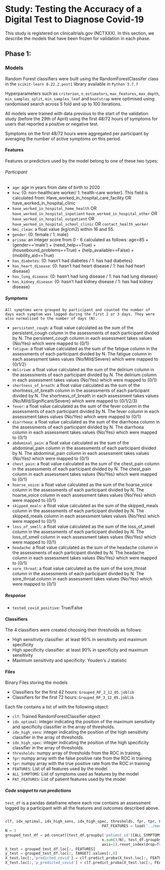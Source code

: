 # Study: Testing the Accuracy of a Digital Test to Diagnose Covid-19

This study is registered on clinicaltrials.gov (NCTXXX). 
In this section, we describe the models that have been frozen for validation in each phase.

## Phase 1:

### Models
Random Forest classifiers were built using the RandomForestClassifer class in the `scikit-learn 0.22.2.post1` library available in `Python 3.7.7`

Hyperparameters such as `criterion`, `n_estimators`, `max_features`, `max_depth`, `min_samples_split`, `min_samples_leaf` and `bootstrap` were optimised using randomised search across 5 fold and up to 100 iterations. 

All models were trained with data previous to the start of the validation study (before the 29th of April) using the first 48/72 hours of symptoms for users that reported a positive or negative test.

Symptoms on the first 48/72 hours were aggregated per participant by averaging the number of active symptoms on this period.

#### Features

Features or predictors used by the model belong to one of these two types:

###### Participant
- `age`: age in years from date of birth to 2020
- `hcw`: {0: non-healthcare worker/ 1: health-care worker}. This field is calculated from: Have_worked_in_hospital_care_facility OR have_worked_in_hospital_clinic
- `have_worked_in_hospital_home_health` OR `have_worked_in_hospital_inpatient`
`have_worked_in_hospital_other` OR `have_worked_in_hospital_outpatient` OR `have_worked_in_hospital_school_clinic` 
OR `contact_health_worker`
- `bmi_clean`: a float value (kg/cm2) within 16 and 55. 
- `gender`: {0: female / 1: male}
- `prisma`: an integer score from 0 - 6 calculated as follows: age>85 + (gender=='male') + (need_help==True) + (housebound_problems==True) + (help_available==False) + (mobility_aid==True)
- `has_diabetes`: {0: hasn’t had diabetes / 1: has had diabetes}
- `has_heart_disease`: {0: hasn’t had heart disease / 1: has had heart disease}
- `has_lung_disease`: {0: hasn’t had lung disease / 1: has had lung disease}
- `has_kidney_disease`: {0: hasn’t had kidney disease / 1: has had kidney disease}

##### Symptoms
	All symptoms were grouped by participant and counted the number of days each symptom was logged during the first 2 or 3 days. They were also normalised to the number of days (N).  
- `persistent_cough`: a float value calculated as the sum of the persistent_cough column in the assessments of each participant divided by N. The persistent_cough column in each assessment takes values {No/Yes} which were mapped to {0/1}
- `fatigue`:  a float value calculated as the sum of the fatigue column in the assessments of each participant divided by N. The fatigue column in each assessment takes values {No/Mild/Severe} which were mapped to {0/1/2}
- `delirium`:  a float value calculated as the sum of the delirium column in the assessments of each participant divided by N. The delirium column in each assessment takes values {No/Yes} which were mapped to {0/1}
- `shortness_of_breath`: a float value calculated as the sum of the shortness_of_breath column in the assessments of each participant divided by N. The shortness_of_breath in each assessment takes values {No/Mild/Significant/Severe} which were mapped to {0/1/2/3}
- `fever`: a float value calculated as the sum of the fever column in the assessments of each participant divided by N. The fever column in each assessment takes values {No/Yes} which were mapped to {0/1}
- `diarrhoea`: a float value calculated as the sum of the diarrhoea column in the assessments of each participant divided by N. The diarrhoea column in each assessment takes values {No/Yes} which were mapped to {0/1}
- `abdominal_pain`:  a float value calculated as the sum of the abdominal_pain column in the assessments of each participant divided by N. The abdominal_pain column in each assessment takes values {No/Yes} which were mapped to {0/1}
- `chest_pain`: a float value calculated as the sum of the chest_pain column in the assessments of each participant divided by N. The chest_pain column in each assessment takes values {No/Yes} which were mapped to {0/1}
- `hoarse_voice`: a float value calculated as the sum of the hoarse_voice column in the assessments of each participant divided by N. The hoarse_voice column in each assessment takes values {No/Yes} which were mapped to {0/1}
- `skipped_meals`:  a float value calculated as the sum of the skipped_meals column in the assessments of each participant divided by N. The skipped_meals column in each assessment takes values {No/Yes} which were mapped to {0/1}
- `loss_of_smell`:  a float value calculated as the sum of the loss_of_smell column in the assessments of each participant divided by N. The loss_of_smell column in each assessment takes values {No/Yes} which were mapped to {0/1}
- `headache`: a float value calculated as the sum of the headache column in the assessments of each participant divided by N. The headache column in each assessment takes values {No/Yes} which were mapped to {0/1}
- `sore_throat`: a float value calculated as the sum of the sore_throat column in the assessments of each participant divided by N. The sore_throat column in each assessment takes values {No/Yes} which were mapped to {0/1}

##### Response
- `tested_covid_positive`: True/False

#### Classifiers 
The 4 classifiers were created choosing their thresholds as follows:
- High sensitivity classifier: at least 90% in sensitivity and maximum specificity 
- High specificity classifier: at least 90% in specificity and maximum sensitivity
- Maximum sensitivity and specificity: Youden's J statistic 


#### Files

Binary Files storing the models
- Classifiers for the first 42 hours: `Grouped_RF_2_12_05.joblib`
- Classifiers for the first 72 hours: `Grouped_RF_3_12_05.joblib`

Each  file contains a list of with the following object:
- `clf`: Trained RandomForestClassifier object
- `idx_optimal`: integer indicating the position of the maximum sensitivity and specificity classifier in the array of thresholds.
- `idx_high_sens`: integer indicating the position of the high sensitivity classifier in the array of thresholds.
- `idx_high_spec`:  integer indicating the position of the high specificity classifier in the array of thresholds.
- `thresholds`: numpy array of thresholds from the ROC in training.
- `fpr`: numpy array with the false positive rate from the ROC in training
- `tpr`: numpy array with the true positive rate from the ROC in training
- `FEATURES`: List of all features used by the model
- `ALL_SYMPTOMS`: List of symptoms used as features by the model
- `PAT_FEATURES`: List of patient features used by the model

##### Code snippet to run predictions

`test_df` is a pandas dataframe where each row contains an assessment logged by a participant with all the features and outcomes described above. 

```python

clf, idx_optimal, idx_high_sens, idx_high_spec, thresholds, fpr, tpr, FEATURES, ALL_SYMPTOMS, \
                                            PAT_FEATURES = load('../models/Grouped_RF_3_12_05.joblib')
N = 3
grouped_test_df = pd.concat([test_df.groupby('patient_id')[ALL_SYMPTOMS].agg(lambda x: 
                                            x.sum()/N), test_df.groupby('patient_id')[PAT_FEATURES+TARGET].mean()], 
                                            axis=1).reset_index(drop=True)
X_test = grouped_test_df.loc[:, FEATURES]
y_test = grouped_test_df.loc[:, TARGET].values[:,0]
X_test.loc[:,'predicted_covid'] = clf.predict_proba(X_test.loc[:, FEATURES])[:,1]>thresholds[idx]
X_test.loc[:,'p_predicted_covid'] = clf.predict_proba(X_test.loc[:, FEATURES])[:,1]
```
